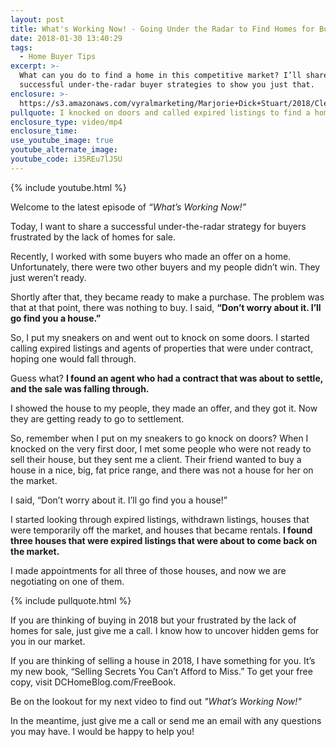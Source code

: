 ```yaml
---
layout: post
title: What's Working Now! - Going Under the Radar to Find Homes for Buyers
date: 2018-01-30 13:40:29
tags:
  - Home Buyer Tips
excerpt: >-
  What can you do to find a home in this competitive market? I’ll share a few
  successful under-the-radar buyer strategies to show you just that.
enclosure: >-
  https://s3.amazonaws.com/vyralmarketing/Marjorie+Dick+Stuart/2018/Cleveland+Park+Real+Estate-+Strategy+For+Buyers+_Under+the+Radar_.mp4
pullquote: I knocked on doors and called expired listings to find a home for my buyers.
enclosure_type: video/mp4
enclosure_time:
use_youtube_image: true
youtube_alternate_image:
youtube_code: i35REu7lJ5U
---
```



{% include youtube.html %}

Welcome to the latest episode of *“What’s Working Now!”*&nbsp;

Today, I want to share a successful under-the-radar strategy for buyers frustrated by the lack of homes for sale.&nbsp;

Recently, I worked with some buyers who made an offer on a home. Unfortunately, there were two other buyers and my people didn’t win. They just weren’t ready.&nbsp;

Shortly after that, they became ready to make a purchase. The problem was that at that point, there was nothing to buy. I said, **“Don’t worry about it. I’ll go find you a house.”**

So, I put my sneakers on and went out to knock on some doors. I started calling expired listings and agents of properties that were under contract, hoping one would fall through.

Guess what? **I found an agent who had a contract that was about to settle, and the sale was falling through.**&nbsp;

I showed the house to my people, they made an offer, and they got it. Now they are getting ready to go to settlement.

So, remember when I put on my sneakers to go knock on doors? When I knocked on the very first door, I met some people who were not ready to sell their house, but they sent me a client. Their friend wanted to buy a house in a nice, big, fat price range, and there was not a house for her on the market.&nbsp;

I said, “Don’t worry about it. I’ll go find you a house!”&nbsp;

I started looking through expired listings, withdrawn listings, houses that were temporarily off the market, and houses that became rentals. **I found three houses that were expired listings that were about to come back on the market.&nbsp;**

I made appointments for all three of those houses, and now we are negotiating on one of them.

{% include pullquote.html %}

If you are thinking of buying in 2018 but your frustrated by the lack of homes for sale, just give me a call. I know how to uncover hidden gems for you in our market.&nbsp;

If you are thinking of selling a house in 2018, I have something for you. It’s my new book, “Selling Secrets You Can’t Afford to Miss.” To get your free copy, visit DCHomeBlog.com/FreeBook.&nbsp;

Be on the lookout for my next video to find out *"What’s Working Now!"*&nbsp;

In the meantime, just give me a call or send me an email with any questions you may have. I would be happy to help you!